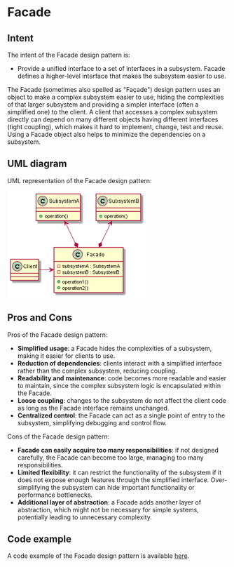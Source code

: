 # Facade

## Intent

The intent of the Facade design pattern is:

- Provide a unified interface to a set of interfaces in a subsystem. Facade defines a higher-level interface that makes the subsystem easier to use.

The Facade (sometimes also spelled as "Façade") design pattern uses an object to make a complex subsystem easier to use, hiding the complexities of that larger subsystem and providing a simpler interface (often a simplified one) to the client. A client that accesses a complex subsystem directly can depend on many different objects having different interfaces (tight coupling), which makes it hard to implement, change, test and reuse. Using a Facade object also helps to minimize the dependencies on a subsystem.

## UML diagram

UML representation of the Facade design pattern:

![](./assets/Facade_diagram.png)

## Pros and Cons

Pros of the Facade design pattern:

- **Simplified usage**: a Facade hides the complexities of a subsystem, making it easier for clients to use.
- **Reduction of dependencies**: clients interact with a simplified interface rather than the complex subsystem, reducing coupling.
- **Readability and maintenance**: code becomes more readable and easier to maintain, since the complex subsystem logic is encapsulated within the Facade.
- **Loose coupling**: changes to the subsystem do not affect the client code as long as the Facade interface remains unchanged.
- **Centralized control**: the Facade can act as a single point of entry to the subsystem, simplifying debugging and control flow.

Cons of the Facade design pattern:

- **Facade can easily acquire too many responsibilities**: if not designed carefully, the Facade can become too large, managing too many responsibilities.
- **Limited flexibility**: it can restrict the functionality of the subsystem if it does not expose enough features through the simplified interface. Over-simplifying the subsystem can hide important functionality or performance bottlenecks.
- **Additional layer of abstraction**: a Facade adds another layer of abstraction, which might not be necessary for simple systems, potentially leading to unnecessary complexity.

## Code example

A code example of the Facade design pattern is available [here](./src/main.cpp).
